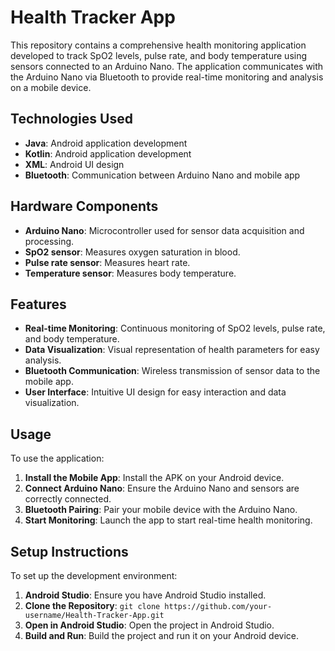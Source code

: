 
# Health Tracker App

This repository contains a comprehensive health monitoring application developed to track SpO2 levels, pulse rate, and body temperature using sensors connected to an Arduino Nano. The application communicates with the Arduino Nano via Bluetooth to provide real-time monitoring and analysis on a mobile device.

## Technologies Used

- **Java**: Android application development
- **Kotlin**: Android application development
- **XML**: Android UI design
- **Bluetooth**: Communication between Arduino Nano and mobile app

## Hardware Components

- **Arduino Nano**: Microcontroller used for sensor data acquisition and processing.
- **SpO2 sensor**: Measures oxygen saturation in blood.
- **Pulse rate sensor**: Measures heart rate.
- **Temperature sensor**: Measures body temperature.

## Features

- **Real-time Monitoring**: Continuous monitoring of SpO2 levels, pulse rate, and body temperature.
- **Data Visualization**: Visual representation of health parameters for easy analysis.
- **Bluetooth Communication**: Wireless transmission of sensor data to the mobile app.
- **User Interface**: Intuitive UI design for easy interaction and data visualization.

## Usage

To use the application:

1. **Install the Mobile App**: Install the APK on your Android device.
2. **Connect Arduino Nano**: Ensure the Arduino Nano and sensors are correctly connected.
3. **Bluetooth Pairing**: Pair your mobile device with the Arduino Nano.
4. **Start Monitoring**: Launch the app to start real-time health monitoring.

## Setup Instructions

To set up the development environment:

1. **Android Studio**: Ensure you have Android Studio installed.
2. **Clone the Repository**: `git clone https://github.com/your-username/Health-Tracker-App.git`
3. **Open in Android Studio**: Open the project in Android Studio.
4. **Build and Run**: Build the project and run it on your Android device.


